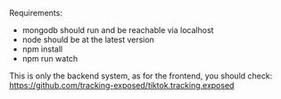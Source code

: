 
Requirements:

- mongodb should run and be reachable via localhost
- node should be at the latest version
- npm install
- npm run watch

This is only the backend system, as for the frontend, you should check: https://github.com/tracking-exposed/tiktok.tracking.exposed
